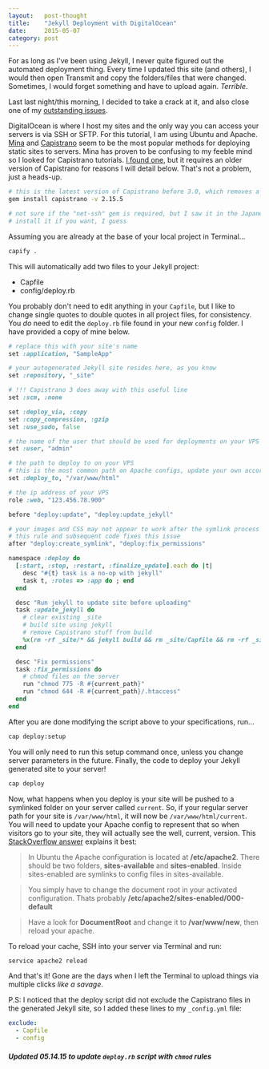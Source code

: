 ```yaml
---
layout:   post-thought
title:    "Jekyll Deployment with DigitalOcean"
date:     2015-05-07
category: post
---
```


For as long as I've been using Jekyll, I never quite figured out the automated deployment thing. Every time I updated this site (and others), I would then open Transmit and copy the folders/files that were changed. Sometimes, I would forget something and have to upload again. *Terrible*.

Last last night/this morning, I decided to take a crack at it, and also close one of my [outstanding issues](https://github.com/NetOperatorWibby/DSGN/issues/1).

DigitalOcean is where I host my sites and the only way you can access your servers is via SSH or SFTP. For this tutorial, I am using Ubuntu and Apache. [Mina](http://nadarei.co/mina) and [Capistrano](http://capistranorb.com) seem to be the most popular methods for deploying static sites to servers. Mina has proven to be confusing to my feeble mind so I looked for Capistrano tutorials. [I found one](http://liutao.me/2014/03/06/deploy-jekyll-on-digital-ocean-capistrano.html), but it requires an older version of Capistrano for reasons I will detail below. That's not a problem, just a heads-up.

```bash
# this is the latest version of Capistrano before 3.0, which removes a key feature
gem install capistrano -v 2.15.5

# not sure if the "net-ssh" gem is required, but I saw it in the Japanese tutorial I got the bulk of this info from
# install it if you want, I guess
```



Assuming you are already at the base of your local project in Terminal...

```bash
capify .
```



This will automatically add two files to your Jekyll project:

* Capfile
* config/deploy.rb



You probably don't need to edit anything in your `Capfile`, but I like to change single quotes to double quotes in all project files, for consistency. You *do* need to edit the `deploy.rb` file found in your new `config` folder. I have provided a copy of mine below.

```ruby
# replace this with your site's name
set :application, "SampleApp"

# your autogenerated Jekyll site resides here, as you know
set :repository, "_site"

# !!! Capistrano 3 does away with this useful line
set :scm, :none

set :deploy_via, :copy
set :copy_compression, :gzip
set :use_sudo, false

# the name of the user that should be used for deployments on your VPS
set :user, "admin"

# the path to deploy to on your VPS
# this is the most common path on Apache configs, update your own accordingly
set :deploy_to, "/var/www/html"

# the ip address of your VPS
role :web, "123.456.78.900"

before "deploy:update", "deploy:update_jekyll"

# your images and CSS may not appear to work after the symlink process
# this rule and subsequent code fixes this issue
after "deploy:create_symlink", "deploy:fix_permissions"

namespace :deploy do
  [:start, :stop, :restart, :finalize_update].each do |t|
    desc "#{t} task is a no-op with jekyll"
    task t, :roles => :app do ; end
  end

  desc "Run jekyll to update site before uploading"
  task :update_jekyll do
    # clear existing _site
    # build site using jekyll
    # remove Capistrano stuff from build
    %x(rm -rf _site/* && jekyll build && rm _site/Capfile && rm -rf _site/config)
  end

  desc "Fix permissions"
  task :fix_permissions do
    # chmod files on the server
    run "chmod 775 -R #{current_path}"
    run "chmod 644 -R #{current_path}/.htaccess"
  end
end
```



After you are done modifying the script above to your specifications, run...

```bash
cap deploy:setup
```



You will only need to run this setup command once, unless you change server parameters in the future. Finally, the code to deploy your Jekyll generated site to your server!

```bash
cap deploy
```



Now, what happens when you deploy is your site will be pushed to a symlinked folder on your server called `current`. So, if your regular server path for your site is `/var/www/html`, it will now be `/var/www/html/current`. You will need to update your Apache config to represent that so when visitors go to your site, they will actually see the well, current, version. This [StackOverflow answer](http://stackoverflow.com/a/14966435/1167646) explains it best:

> In Ubuntu the Apache configuration is located at **/etc/apache2**. There should be two folders, **sites-available** and **sites-enabled**. Inside sites-enabled are symlinks to config files in sites-available.

> You simply have to change the document root in your activated configuration. Thats probably **/etc/apache2/sites-enabled/000-default**

> Have a look for **DocumentRoot** and change it to **/var/www/new**, then reload your apache.




To reload your cache, SSH into your server via Terminal and run:

<!--/ ad /-->

```bash
service apache2 reload
```

And that's it! Gone are the days when I left the Terminal to upload things via multiple clicks *like a savage*.



P.S: I noticed that the deploy script did not exclude the Capistrano files in the generated Jekyll site, so I added these lines to my `_config.yml` file:

```yaml
exclude:
  - Capfile
  - config
```



##### Updated 05.14.15 to update `deploy.rb` script with `chmod` rules